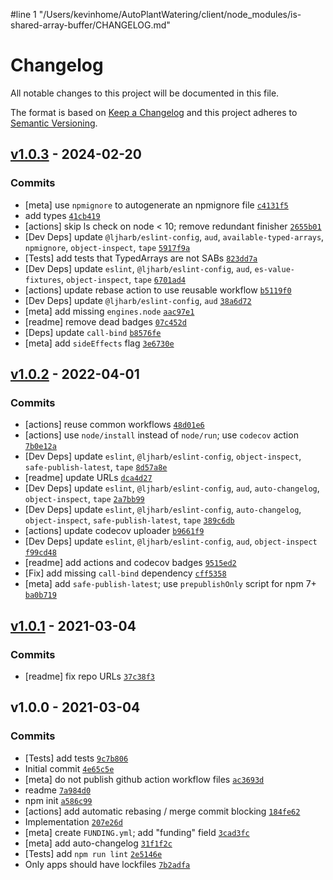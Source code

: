 #line 1 "/Users/kevinhome/AutoPlantWatering/client/node_modules/is-shared-array-buffer/CHANGELOG.md"
# Changelog

All notable changes to this project will be documented in this file.

The format is based on [Keep a Changelog](https://keepachangelog.com/en/1.0.0/)
and this project adheres to [Semantic Versioning](https://semver.org/spec/v2.0.0.html).

## [v1.0.3](https://github.com/inspect-js/is-shared-array-buffer/compare/v1.0.2...v1.0.3) - 2024-02-20

### Commits

- [meta] use `npmignore` to autogenerate an npmignore file [`c4131f5`](https://github.com/inspect-js/is-shared-array-buffer/commit/c4131f568b1828c1b5d068871332712f475e6c96)
- add types [`41cb419`](https://github.com/inspect-js/is-shared-array-buffer/commit/41cb41918c2cf423938c767ffc67fd352130f6d1)
- [actions] skip ls check on node &lt; 10; remove redundant finisher [`2655b01`](https://github.com/inspect-js/is-shared-array-buffer/commit/2655b0142c06220a2f7912dc10caab31a465e9bc)
- [Dev Deps] update `@ljharb/eslint-config`, `aud`, `available-typed-arrays`, `npmignore`, `object-inspect`, `tape` [`5917f9a`](https://github.com/inspect-js/is-shared-array-buffer/commit/5917f9ac45800df43d53fb77b1506c6d08e58370)
- [Tests] add tests that TypedArrays are not SABs [`823dd7a`](https://github.com/inspect-js/is-shared-array-buffer/commit/823dd7a0c933efa3abdb2e9ae5c903fe15d6b2fe)
- [Dev Deps] update `eslint`, `@ljharb/eslint-config`, `aud`, `es-value-fixtures`, `object-inspect`, `tape` [`6701ad4`](https://github.com/inspect-js/is-shared-array-buffer/commit/6701ad425da15c6557d01744bfe68eaf56fd9ab3)
- [actions] update rebase action to use reusable workflow [`b5119f0`](https://github.com/inspect-js/is-shared-array-buffer/commit/b5119f05ececf1f0f516a38d7f444e3a7174bd43)
- [Dev Deps] update `@ljharb/eslint-config`, `aud` [`38a6d72`](https://github.com/inspect-js/is-shared-array-buffer/commit/38a6d721588e6e4db83fd24e63b8a19fd4398123)
- [meta] add missing `engines.node` [`aac97e1`](https://github.com/inspect-js/is-shared-array-buffer/commit/aac97e1839f671dbba07941c6d7c4f153918548f)
- [readme] remove dead badges [`07c452d`](https://github.com/inspect-js/is-shared-array-buffer/commit/07c452daa96c1cfe49a428b11da692facb72eb08)
- [Deps] update `call-bind` [`b8576fe`](https://github.com/inspect-js/is-shared-array-buffer/commit/b8576feb56508f3bf43905f5d23f7178c9e1af39)
- [meta] add `sideEffects` flag [`3e6730e`](https://github.com/inspect-js/is-shared-array-buffer/commit/3e6730e0ee3a47cb6d7c2ee8bc34bd61dd8f2455)

## [v1.0.2](https://github.com/inspect-js/is-shared-array-buffer/compare/v1.0.1...v1.0.2) - 2022-04-01

### Commits

- [actions] reuse common workflows [`48d01e6`](https://github.com/inspect-js/is-shared-array-buffer/commit/48d01e690f76c92f5c9072fbcb9b6215402db8a7)
- [actions] use `node/install` instead of `node/run`; use `codecov` action [`7b0e12a`](https://github.com/inspect-js/is-shared-array-buffer/commit/7b0e12a4e8f5db8eac586be68c879119a4a12e7a)
- [Dev Deps] update `eslint`, `@ljharb/eslint-config`, `object-inspect`, `safe-publish-latest`, `tape` [`8d57a8e`](https://github.com/inspect-js/is-shared-array-buffer/commit/8d57a8e1d9ce093f04f83e196ca7c80a02617939)
- [readme] update URLs [`dca4d27`](https://github.com/inspect-js/is-shared-array-buffer/commit/dca4d27d35352309da5abb4feb584158004008cf)
- [Dev Deps] update `eslint`, `@ljharb/eslint-config`, `aud`, `auto-changelog`, `object-inspect`, `tape` [`2a7bb99`](https://github.com/inspect-js/is-shared-array-buffer/commit/2a7bb990610d7f6c058bdae7f21c49cc7276848f)
- [Dev Deps] update `eslint`, `@ljharb/eslint-config`, `auto-changelog`, `object-inspect`, `safe-publish-latest`, `tape` [`389c6db`](https://github.com/inspect-js/is-shared-array-buffer/commit/389c6db4311a85a84fd4cb75646f26023b0c1685)
- [actions] update codecov uploader [`b9661f9`](https://github.com/inspect-js/is-shared-array-buffer/commit/b9661f9ac2e1e002372b9b1e136faca837a6647f)
- [Dev Deps] update `eslint`, `@ljharb/eslint-config`, `aud`, `object-inspect` [`f99cd48`](https://github.com/inspect-js/is-shared-array-buffer/commit/f99cd4827e23bc893ed711cbffe28f3e51a4d401)
- [readme] add actions and codecov badges [`9515ed2`](https://github.com/inspect-js/is-shared-array-buffer/commit/9515ed2184a3ed1ce913b92b5092884dad5ac794)
- [Fix] add missing `call-bind` dependency [`cff5358`](https://github.com/inspect-js/is-shared-array-buffer/commit/cff53582740f9f053ec67e1acbf2bafc83bdb7b5)
- [meta] add `safe-publish-latest`; use `prepublishOnly` script for npm 7+ [`ba0b719`](https://github.com/inspect-js/is-shared-array-buffer/commit/ba0b7190a42d4290d31a5fce215e874da573dd77)

## [v1.0.1](https://github.com/inspect-js/is-shared-array-buffer/compare/v1.0.0...v1.0.1) - 2021-03-04

### Commits

- [readme] fix repo URLs [`37c38f3`](https://github.com/inspect-js/is-shared-array-buffer/commit/37c38f347392da177197dd2fd518b61240a56203)

## v1.0.0 - 2021-03-04

### Commits

- [Tests] add tests [`9c7b806`](https://github.com/inspect-js/is-shared-array-buffer/commit/9c7b806ab1528814308a7420f8198644f55c916f)
- Initial commit [`4e65c5e`](https://github.com/inspect-js/is-shared-array-buffer/commit/4e65c5ecdaa255162bc6507de4ff98cea2472e3b)
- [meta] do not publish github action workflow files [`ac3693d`](https://github.com/inspect-js/is-shared-array-buffer/commit/ac3693db8ec26db5444ef4b46aa38a81e8841d30)
- readme [`7a984d0`](https://github.com/inspect-js/is-shared-array-buffer/commit/7a984d0db73b77943f6731098134e3351a36793b)
- npm init [`a586c99`](https://github.com/inspect-js/is-shared-array-buffer/commit/a586c99316f3c8ae4fd5125621ea933e97a1bf1b)
- [actions] add automatic rebasing / merge commit blocking [`184fe62`](https://github.com/inspect-js/is-shared-array-buffer/commit/184fe622680d523e89ac322fa1a52dbba46a8fc0)
- Implementation [`207e26d`](https://github.com/inspect-js/is-shared-array-buffer/commit/207e26d1128930f28384cb213b38d69fd52bbd7c)
- [meta] create `FUNDING.yml`; add "funding" field [`3cad3fc`](https://github.com/inspect-js/is-shared-array-buffer/commit/3cad3fc9509f91fbc71e84565529f53a94d538d4)
- [meta] add auto-changelog [`31f1f2c`](https://github.com/inspect-js/is-shared-array-buffer/commit/31f1f2cbcd616d6c09089d62198d5cc775053324)
- [Tests] add `npm run lint` [`2e5146e`](https://github.com/inspect-js/is-shared-array-buffer/commit/2e5146e18f44533382a781fa09a50d4f47caa0e5)
- Only apps should have lockfiles [`7b2adfa`](https://github.com/inspect-js/is-shared-array-buffer/commit/7b2adfad6dcd95271ab6ba34658a9a1a21dbeacf)
